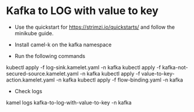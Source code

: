 # Kafka to LOG with value to key

- Use the quickstart for https://strimzi.io/quickstarts/ and follow the minikube guide.

- Install camel-k on the kafka namespace

- Run the following commands

kubectl apply -f log-sink.kamelet.yaml -n kafka
kubectl apply -f kafka-not-secured-source.kamelet.yaml -n kafka
kubectl apply -f value-to-key-action.kamelet.yaml -n kafka
kubectl apply -f flow-binding.yaml -n kafka

- Check logs

kamel logs kafka-to-log-with-value-to-key -n kafka
